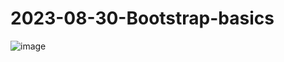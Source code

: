 # 2023-08-30-Bootstrap-basics

![image](https://github.com/Anthicius/2023-08-30-Bootstrap-basics/assets/129666632/593762e3-1611-4402-9fed-210726d90fe0)
